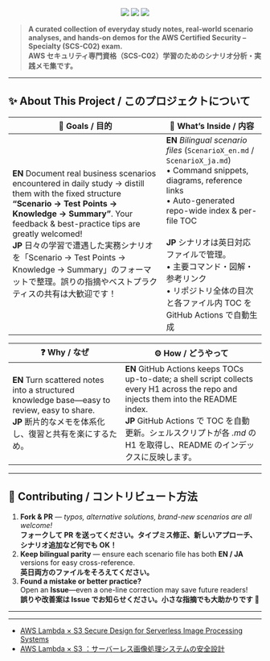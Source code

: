 <p align="center">
  <img src="https://img.shields.io/badge/AWS-SCS--C02-blue?logo=amazonaws&style=for-the-badge" />
  <img src="https://img.shields.io/github/license/timcanby/AWS_Specialty_SCS-C02_notes?style=for-the-badge" />
  <img src="https://badgen.net/badge/PRs/Welcome/green?icon=github" />
</p>

> **A curated collection of everyday study notes, real-world scenario analyses, and hands-on demos for the AWS Certified Security – Specialty (SCS-C02) exam.**  
> **AWS セキュリティ専門資格（SCS-C02）学習のためのシナリオ分析・実践メモ集です。**  

---

## ✨ About This Project / このプロジェクトについて

| 🌟 Goals / 目的 | 🧩 What’s Inside / 内容 |
|--|--|
| **EN**  Document real business scenarios encountered in daily study → distill them with the fixed structure **“Scenario → Test Points → Knowledge → Summary”**. Your feedback & best-practice tips are greatly welcomed!<br>**JP**  日々の学習で遭遇した実務シナリオを「Scenario → Test Points → Knowledge → Summary」のフォーマットで整理。誤りの指摘やベストプラクティスの共有は大歓迎です！ | **EN**  *Bilingual scenario files* (`ScenarioX_en.md` / `ScenarioX_ja.md`)<br>  • Command snippets, diagrams, reference links<br>  • Auto-generated repo-wide index & per-file TOC<br><br>**JP**  シナリオは英日対応ファイルで管理。<br>  • 主要コマンド・図解・参考リンク<br>  • リポジトリ全体の目次と各ファイル内 TOC を GitHub Actions で自動生成 |

| ❓ Why / なぜ | ⚙️ How / どうやって |
|--|--|
| **EN**  Turn scattered notes into a structured knowledge base—easy to review, easy to share. <br>**JP**  断片的なメモを体系化し、復習と共有を楽にするため。| **EN**  GitHub Actions keeps TOCs up-to-date; a shell script collects every H1 across the repo and injects them into the README index. <br>**JP**  GitHub Actions で TOC を自動更新。シェルスクリプトが各 *.md* の H1 を取得し、README のインデックスに反映します。|

---

## 🤝 Contributing / コントリビュート方法

1. **Fork & PR** — *typos, alternative solutions, brand-new scenarios are all welcome!*  
   **フォークして PR を送ってください。タイプミス修正、新しいアプローチ、シナリオ追加など何でも OK！**  
2. **Keep bilingual parity** — ensure each scenario file has both **EN / JA** versions for easy cross-reference.  
   **英日両方のファイルをそろえてください。**  
3. **Found a mistake or better practice?**    
   Open an **Issue**—even a one-line correction may save future readers!  
   **誤りや改善案は Issue でお知らせください。小さな指摘でも大助かりです 🙏**  

---

---

<!-- START doctoc generated TOC please keep comment here to allow auto update -->
<!-- DON'T EDIT THIS SECTION, INSTEAD RE-RUN doctoc TO UPDATE -->



<!-- END doctoc generated TOC please keep comment here to allow auto update -->

<!-- docs-index:start -->

- [AWS Lambda × S3 Secure Design for Serverless Image Processing Systems](Scenario1_en.md)
- [AWS Lambda × S3 ：サーバーレス画像処理システムの安全設計](Scenario1_ja.md)

<!-- docs-index:end -->
